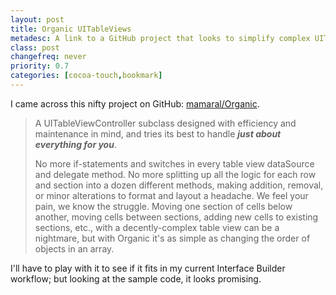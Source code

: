 ```yaml
---
layout: post
title: Organic UITableViews
metadesc: A link to a GitHub project that looks to simplify complex UITableViewController subclasses.
class: post
changefreq: never
priority: 0.7
categories: [cocoa-touch,bookmark]
---
```


I came across this nifty project on GitHub: [mamaral/Organic](https://github.com/mamaral/Organic).  

> A UITableViewController subclass designed with efficiency and maintenance in mind, and tries its best to handle _**just about everything for you**_.
> 
> No more if-statements and switches in every table view dataSource and delegate method. No more splitting up all the logic for each row and section into a dozen different methods, making addition, removal, or minor alterations to format and layout a headache. We feel your pain, we know the struggle. Moving one section of cells below another, moving cells between sections, adding new cells to existing sections, etc., with a decently-complex table view can be a nightmare, but with Organic it's as simple as changing the order of objects in an array.

I'll have to play with it to see if it fits in my current Interface Builder workflow; but looking at the sample code, it looks promising.